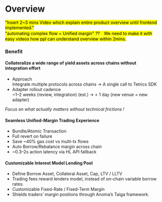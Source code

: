 # Overview

<mark style="color:$success;">"Insert 2\~3 mins Video which explain entire product overview until frontend implemented."</mark>\
&#x20;<mark style="color:$success;">"automating complex flow = Unified margin" ??　We need to make it with easy videos how ppl can understand overview within 2mins.</mark>



### Benefit

#### Collateralize a wide range of yield assets across chains without integration effort

* Approach\
  Integrate multiple protocols across chains → A single call to Tetrics SDK
* Adapter rollout cadence\
  \~1–2 weeks (review, integration) (est.)  →  <  1 day (new venue = new adapter)

_Focus on what actually matters without technical frictions !_

#### Seamless Unified-Margin Trading Experience

* Bundle/Atomic Transaction
* Full revert on failure
* Save \~40% gas cost vs multi-tx flows
* Auto Borrow/Rebalance margin across chain
* \~0.3–2s action latency via HL API fallback

#### Customizable Interest Model Lending Pool

* Define Borrow Asset, Collateral Asset, Cap, LTV / LLTV
* Trading fees reward lenders model, instead of on-chain variable borrow rates.
* Customizable Fixed-Rate / Fixed-Term Margin
* Shields traders’ margin positions through Anoma’s Taiga framework.
